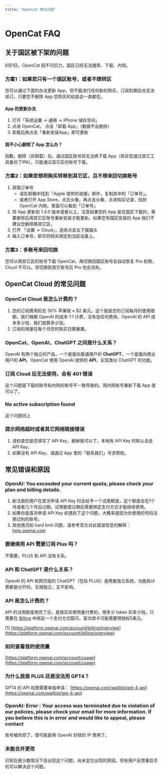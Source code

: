 ```yaml
---
title: 'OpenCat 常见问题'
---
```


# OpenCat FAQ


## 关于国区被下架的问题

8月1日，OpenCat 因不可抗力，国区已经无法搜索、下载、内购。

### 方案1：如果您只有一个国区账号，或者不想转区

您可以通过下面的办法更新 App，但不能进行任何新的购买，订阅到期后也无法续订。只要您不删除 App 您购买的权益会一直都在。

#### App 的更新办法 

1. 打开「系统设置 → 通用 → iPhone 储存空间」
2. 点进 OpenCat， 点击「卸载 App」（数据不会删除）
3. 卸载后再点击「重新安装App」即可更新

#### 我不小心删除了 App 怎么办？

抱歉，删除（非卸载）后，通过国区账号将无法再下载 App（除非您通过其它工具备份了IPA），只能通过其它区的账号下载。


### 方案2：如果您想将购买转移到其它区，且不想来回切换账号

1. 获取订单号
    * 请在邮箱中找到「Apple 提供的收据」邮件，复制其中的「订单号」。
    * 或者打开 App Store，点击头像，再点击头像，点进购买记录，找到 OpenCat 内购。里面可以看到「订单号」 
2. 将 App 更新到 1.4.0 版本或者以上。注意如果您的 App 是在国区下载的，需要删除后用其它区账号重新安装才能更新。如果您有国区安装的 App 我们不建议您删除换其它区。
3. 打开 「设置 → Cloud」，连续点击五下猫猫头
4. 输入订单号，即可将购买绑定到当前设备上。


### 方案3：多账号来回切换

您可以用其它区的账号下载 OpenCat，再切换回国区账号会自动恢复 Pro 权限，Cloud 不可以。但切换到其它账号后 Pro 也会消失。


## OpenCat Cloud 的常见问题

### OpenCat Cloud 是怎么计费的？

1. 您的订阅费用扣去 30% 苹果税 ≈ $2 美元，这个就是您的订阅每月的使用限额。我们根据 OpenAI 的成本 1:1 计费，没有加任何费用，OpenAI 的 API 成本多少钱，我们就算多少钱。
2. 订阅的用量在每个月您的购买日期重置。

### OpenCat、OpenAI、ChatGPT 之间是什么关系？

OpenAI 有两个独立的产品，一个是面向普通用户的 **ChatGPT**，一个是面向商业用户的 **API**。OpenCat 使用 OpenAI 提供的 **API**，实现类似 ChatGPT 的功能。


### 订阅 Cloud 后无法使用，会有 401 错误

这个问题是下载的账号和内购的账号不一致导致的。用内购账号重新下载 App 就可以了。


### No active subscription found

这个问题同上

### 提示网络超时或者其它网络链接错误

1. 请检查您是否填写了 API Key，删掉就可以了。本地有 API Key 时默认会走 API Key。
2. 如果没有 API Key，请通过 App 里的「联系我们」寻求帮助。


## 常见错误和原因

### OpenAI: You exceeded your current quota, please check your plan and billing details.

1. 新注册的用户在首次申请 API Key 时会给予一个试用额度，这个额度会在1个月或者几个月后过期。试用额度过期后需要绑定支付方式才能继续使用。
2. 如果你是首次申请 API Key 却遇到了这个问题，大概率是因为你使用的号码注册过别的账号。
3. 其他情况如 hard limit 问题，请参考官方对此错误信息的解释：[help.openai.com](https://help.openai.com/en/articles/6891831-error-code-429-you-exceeded-your-current-quota-please-check-your-plan-and-billing-details)

### 要继续用 API 需要订阅 Plus 吗？

不需要，PLUS 和 API 没有关系。 

### API 和 ChatGPT 是什么关系？

OpenAI 的 API 和网页版的 ChatGPT（包括 PLUS）是两套独立系统，功能和计费都是分开的，互相独立，互不影响。

### API 是怎么计费的？

API 的试用额度用完了后，是按实际使用量付费的，用多少 token 扣多少钱。只需要在 [Billing](https://platform.openai.com/account/billing/overview) 中绑定一个支付方式既可。首次绑卡可能需要预授权5美元。

[1] [https://platform.openai.com/account/billing/overview](https://platform.openai.com/account/billing/overview)

### 如何查看我的使用量
[https://platform.openai.com/account/usage](https://platform.openai.com/account/usage)


### 为什么我是 PLUS 还是没法用 GPT4？

GPT4 的 API 权限需要单独申请：
[https://openai.com/waitlist/gpt-4-api](https://openai.com/waitlist/gpt-4-api)


### OpenAl: Error : Your access was terminated due to violation of our policies, please check your email for more information. If you believe this is in error and would like to appeal, please contact

账号被风控了，很可能是用 OpenAI 封锁的 IP 使用了。


### 未能合并更改

已知在极少数情况下会出现这个问题，尚未定位出现的原因，但有用户反馈重启手机可以解决这个问题。
